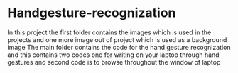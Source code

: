 # Handgesture-recognization
In this project the first folder contains the images which is used in the projects and one more image out of project which is used as a background image
The main folder contains the code for the hand gesture recognization and this contains two codes one for writing on your laptop through hand gestures and second code is to browse throughout the window of laptop
